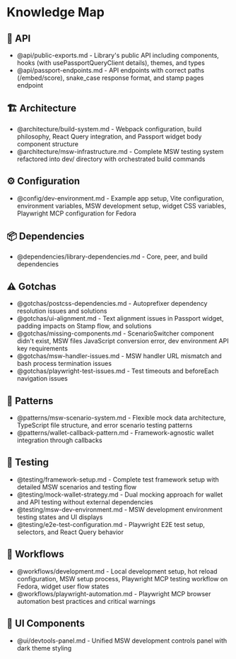 # Knowledge Map

## 📁 API
- @api/public-exports.md - Library's public API including components, hooks (with usePassportQueryClient details), themes, and types
- @api/passport-endpoints.md - API endpoints with correct paths (/embed/score), snake_case response format, and stamp pages endpoint

## 🏗️ Architecture
- @architecture/build-system.md - Webpack configuration, build philosophy, React Query integration, and Passport widget body component structure
- @architecture/msw-infrastructure.md - Complete MSW testing system refactored into dev/ directory with orchestrated build commands

## ⚙️ Configuration
- @config/dev-environment.md - Example app setup, Vite configuration, environment variables, MSW development setup, widget CSS variables, Playwright MCP configuration for Fedora

## 📦 Dependencies
- @dependencies/library-dependencies.md - Core, peer, and build dependencies

## ⚠️ Gotchas
- @gotchas/postcss-dependencies.md - Autoprefixer dependency resolution issues and solutions
- @gotchas/ui-alignment.md - Text alignment issues in Passport widget, padding impacts on Stamp flow, and solutions
- @gotchas/missing-components.md - ScenarioSwitcher component didn't exist, MSW files JavaScript conversion error, dev environment API key requirements
- @gotchas/msw-handler-issues.md - MSW handler URL mismatch and bash process termination issues
- @gotchas/playwright-test-issues.md - Test timeouts and beforeEach navigation issues

## 🎯 Patterns
- @patterns/msw-scenario-system.md - Flexible mock data architecture, TypeScript file structure, and error scenario testing patterns
- @patterns/wallet-callback-pattern.md - Framework-agnostic wallet integration through callbacks

## 🧪 Testing
- @testing/framework-setup.md - Complete test framework setup with detailed MSW scenarios and testing flow
- @testing/mock-wallet-strategy.md - Dual mocking approach for wallet and API testing without external dependencies
- @testing/msw-dev-environment.md - MSW development environment testing states and UI displays
- @testing/e2e-test-configuration.md - Playwright E2E test setup, selectors, and React Query behavior

## 🔄 Workflows
- @workflows/development.md - Local development setup, hot reload configuration, MSW setup process, Playwright MCP testing workflow on Fedora, widget user flow states
- @workflows/playwright-automation.md - Playwright MCP browser automation best practices and critical warnings

## 🎨 UI Components
- @ui/devtools-panel.md - Unified MSW development controls panel with dark theme styling